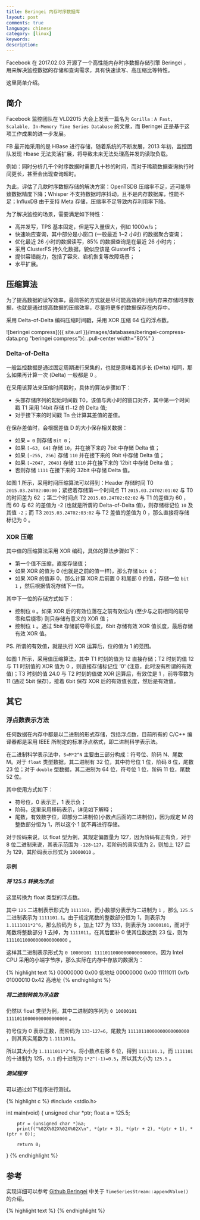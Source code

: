```yaml
---
title: Beringei 内存时序数据库
layout: post
comments: true
language: chinese
category: [linux]
keywords:
description:
---
```


Facebook 在 2017.02.03 开源了一个高性能内存时序数据存储引擎 Beringei ，用来解决监控数据的存储和查询需求，具有快速读写、高压缩比等特性。

这里简单介绍。

<!-- more -->

## 简介

Facebook 监控团队在 VLD2015 大会上发表一篇名为 `Gorilla：A Fast, Scalable, In-Memory Time Series Database` 的文章，而 Beringei 正是基于这项工作成果的进一步发展。

FB 最开始采用的是 HBase 进行存储，随着系统的不断发展，2013 年初，监控团队发现 Hbase 无法灵活扩展，将导致未来无法处理高并发的读取负载。

例如：同时分析几千个时序数据时需要几十秒的时间，而对于稀疏数据查询执行时间更长，甚至会出现查询超时。

为此，评估了几款时序数据存储的解决方案：OpenTSDB 压缩率不足，还可能导致数据精度下降；Whisper 不支持数据时序抖动，且不是内存数据库，性能不足；InfluxDB 由于支持 Meta 存储，压缩率不足导致内存利用率下降。

为了解决监控的场景，需要满足如下特性：

* 高并发写，TPS 基本固定，但是写入量很大，例如 1000w/s；
* 快速响应查询，其中部分是小窗口 (一般最近 1~2 小时) 的数据聚合查询；
* 优化最近 26 小时的数据读写，85% 的数据查询是在最近 26 小时内；
* 采用 ClusterFS 持久化数据，貌似应该是 GlusterFS ；
* 提供容错能力，包括了容灾、宕机恢复等故障场景；
* 水平扩展。

## 压缩算法

为了提高数据的读写效率，最简答的方式就是尽可能高效的利用内存来存储时序数据，也就是通过提高数据的压缩效率，尽量将更多的数据保存在内存中。

采用 Delta-of-Delta 编码压缩时间戳，采用 XOR 压缩 64 位的浮点数。

![beringei compress]({{ site.url }}/images/databases/beringei-compress-data.png "beringei compress"){: .pull-center width="80%" }

### Delta-of-Delta

一般监控数据是通过固定周期进行采集的，也就是意味着其步长 (Delta) 相同，那么如果再计算一次 (Delta) 一般都是 0 。

在采用该算法来压缩时间戳时，具体的算法步骤如下：

* 头部存储序列的起始时间戳 T0，该值与两小时的窗口对齐，其中第一个时间戳 T1 采用 14bit 存储 t1−t2 的 Delta 值;
* 对于接下来的时间戳 Tn 会计算其差值的差值。

在保存差值时，会根据差值 D 的大小保存相关数据：

* 如果 `= 0` 则存储 `Bit 0`；
* 如果 `[−63, 64]` 存储 `10`，并在接下来的 7bit 中存储 Delta 值；
* 如果 `[−255, 256]` 存储 `110` 并在接下来的 9bit 中存储 Delta 值；
* 如果 `[−2047, 2048]` 存储 `1110` 并在接下来的 12bit 中存储 Delta 值；
* 否则存储 `1111` 在接下来的 32bit 中存储 Delta 值。

如图 1 所示，采用时间压缩算法可以得到：Header 存储时间 T0 `2015.03.24T02:00:00`；紧接着存储第一个时间点 T1 `2015.03.24T02:01:02` 与 T0 的时间差为 62 ；第二个时间点 T2 `2015.03.24T02:02:02` 与 T1 的差值为 60 ，而 60 与 62 的差值为 -2 (也就是所谓的 Delta-of-Delta 值)，则存储标记位 `10` 及其值 `-2`；而 T3 `2015.03.24T02:03:02` 与 T2 差值的差值为 0 ，那么直接将存储标记为 0 。

### XOR 压缩

其中值的压缩算法采用 XOR 编码，具体的算法步骤如下：

* 第一个值不压缩，直接存储值；
* 如果 XOR 的值为 0 (也就是之前的值一样)，那么存储 `bit 0`；
* 如果 XOR 的值非 0，那么计算 XOR 后前置 0 和尾部 0 的值，存储一位 `bit 1` ，然后根据情况存储下一位。

其中下一位的存储方式如下：

* 控制位 `0` 。如果 XOR 后的有效位落在之前有效位内 (至少与之前相同的前导零和后缀零) 则只存储有意义的 XOR 值；
* 控制位 `1` 。通过 5bit 存储前导零长度，6bit 存储有效 XOR 值长度，最后存储有效 XOR 值。

PS. 所谓的有效值，就是执行 XOR 运算后，位的值为 1 的范围。

如图 1 所示，采用值压缩算法，其中 T1 时刻的值为 12 直接存储；T2 时刻的值 12 与 T1 时刻值的 XOR 值为 0 ，则直接存储标记位 '0' (注意，此时没有所谓的有效值)；T3 时刻的值 24.0 与 T2 时刻的值做 XOR 运算后，有效位是 1 ，前导零数为 11 (通过 5bit 保存)，接着 6bit 保存 XOR 后的有效值长度，然后是有效值。

## 其它

### 浮点数表示方法

任何数据在内存中都是以二进制的形式存储，包括浮点数，目前所有的 C/C++ 编译器都是采用 IEEE 所制定的标准浮点格式，即二进制科学表示法。

在二进制科学表示法中，`S=M*2^N` 主要由三部分构成：符号位、阶码 N、尾数 M。对于 `float` 类型数据，其二进制有 32 位，其中符号位 1 位，阶码 8 位，尾数 23 位；对于 `double` 型数据，其二进制为 64 位，符号位 1 位，阶码 11 位，尾数 52 位。

其中使用方式如下：

* 符号位，0 表示正，1 表示负；
* 阶码，这里采用移码表示，详见如下解释；
* 尾数，有效数字位，即部分二进制位(小数点后面的二进制位)，因为规定 M 的整数部分恒为 1，所以这个 1 就不再进行存储。

对于阶码来说，以 float 型为例，其规定偏置量为 127，因为阶码有正有负，对于 8 位二进制来说，其表示范围为 `-128~127`，若阶码的真实值为 2，则加上 127 后为 129，其阶码表示形式为 `10000010` 。

#### 示例

##### 将 125.5 转换为浮点

这里转换为 float 类型的浮点数。

其中 `125` 二进制表示形式为 `1111101`，而小数部分表示为二进制为 `1` ，那么 `125.5` 二进制表示为 `1111101.1`。由于规定尾数的整数部分恒为 1，则表示为 `1.1111011*2^6`，那么阶码为 6 ，加上 127 为 133，则表示为 `10000101`，而对于尾数将整数部分 1 去掉，为 `1111011`，在其后面补 0 使其位数达到 23 位，则为 `11110110000000000000000` 。

这样其二进制表示形式为 `0 10000101 11110110000000000000000`，因为 Intel CPU 采用的小端字节序，那么实际在内存中存放的数据为：

{% highlight text %}
00000000 0x00  低地址
00000000 0x00
11111011 0xfb
01000010 0x42  高地址
{% endhighlight %}

##### 将二进制转换为浮点数

仍然以 float 类型为例，其中二进制的序列为 `0 10000101 11110110000000000000000` 。

符号位为 0 表示正数，而阶码为 `133-127=6`，尾数为 `11110110000000000000000` ，则其真实尾数为 `1.1111011`。

所以其大小为 `1.1111011*2^6`，将小数点右移 6 位，得到 `1111101.1`，而 `1111101` 的十进制为 125，`0.1` 的十进制为 `1*2^(-1)=0.5`，所以其大小为 `125.5` 。

<!--
http://c.biancheng.net/cpp/html/3095.html
-->

##### 测试程序

可以通过如下程序进行测试。

{% highlight c %}
#include <stdio.h>

int main(void)
{
        unsigned char *ptr;
        float a = 125.5;

        ptr = (unsigned char *)&a;
        printf("%02X%02X%02X%02X\n", *(ptr + 3), *(ptr + 2), *(ptr + 1), *(ptr + 0));

        return 0;
}
{% endhighlight %}

## 参考

实现详细可以参考 [Github Beringei](https://github.com/facebookarchive/beringei) 中关于 `TimeSeriesStream::appendValue()` 的介绍。

<!--
看代码里的注释，还可以通过 Run-Length Encoding, RLE 游程编码对存储进行优化。
https://github.com/kiranisaac/beringei

关于FB中Papper的介绍
https://zhuanlan.zhihu.com/p/22651783

http://saixia.me/2017/03/13/Beringei%E6%97%B6%E5%BA%8F%E6%95%B0%E6%8D%AE%E5%BA%93/

Falcon 存储优化: 高性能内存 TSDB 的诞生
https://n4mine.github.io/post/in-memory-tsdb/
-->


{% highlight text %}
{% endhighlight %}
